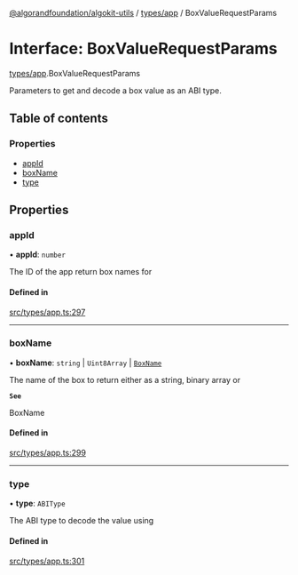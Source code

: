 [@algorandfoundation/algokit-utils](../README.md) / [types/app](../modules/types_app.md) / BoxValueRequestParams

# Interface: BoxValueRequestParams

[types/app](../modules/types_app.md).BoxValueRequestParams

Parameters to get and decode a box value as an ABI type.

## Table of contents

### Properties

- [appId](types_app.BoxValueRequestParams.md#appid)
- [boxName](types_app.BoxValueRequestParams.md#boxname)
- [type](types_app.BoxValueRequestParams.md#type)

## Properties

### appId

• **appId**: `number`

The ID of the app return box names for

#### Defined in

[src/types/app.ts:297](https://github.com/algorandfoundation/algokit-utils-ts/blob/main/src/types/app.ts#L297)

___

### boxName

• **boxName**: `string` \| `Uint8Array` \| [`BoxName`](types_app.BoxName.md)

The name of the box to return either as a string, binary array or

**`See`**

BoxName

#### Defined in

[src/types/app.ts:299](https://github.com/algorandfoundation/algokit-utils-ts/blob/main/src/types/app.ts#L299)

___

### type

• **type**: `ABIType`

The ABI type to decode the value using

#### Defined in

[src/types/app.ts:301](https://github.com/algorandfoundation/algokit-utils-ts/blob/main/src/types/app.ts#L301)
